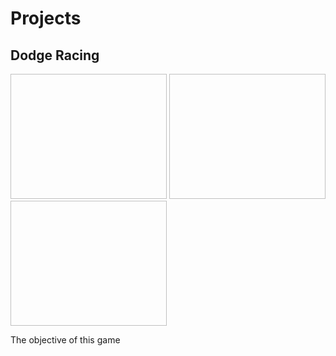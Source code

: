 # Projects
<h2> Dodge Racing</h2>
<img scr = "https://github.com/msingh4937/Projects/blob/master/GamePlan/capture1.PNG" width = "250" height = "200"/>
<img scr = "https://github.com/msingh4937/Projects/blob/master/GamePlan/Capture2.PNG" width = "250" height = "200"/>
<img scr = "https://github.com/msingh4937/Projects/blob/master/GamePlan/Capture3.PNG" width = "250" height = "200"/>
<p> The objective of this game</p>
